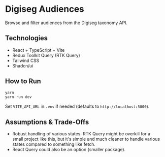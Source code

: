 # Digiseg Audiences

Browse and filter audiences from the Digiseg taxonomy API.

## Technologies

- React + TypeScript + Vite
- Redux Toolkit Query (RTK Query)
- Tailwind CSS
- Shadcn/ui

## How to Run

```bash
yarn
yarn run dev
```

Set `VITE_API_URL` in `.env` if needed (defaults to `http://localhost:5000`).

## Assumptions & Trade-Offs

- Robust handling of various states. RTK Query might be overkill for a small project like this, but it's simple and much cleaner to handle various states compared to something like fetch.
- React Query could also be an option (smaller package).
